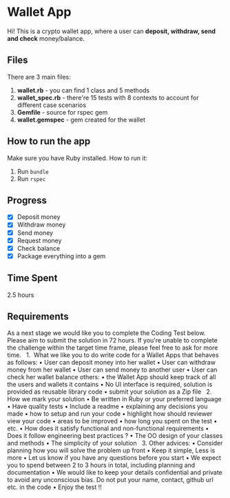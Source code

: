 # Wallet App

Hi! This is a crypto wallet app, where a user can **deposit, withdraw, send and check** money/balance.

## Files

There are 3 main files:
1. **wallet.rb** - you can find 1 class and 5 methods
3. **wallet_spec.rb** - there're 15 tests with 8 contexts to account for different case scenarios
4. **Gemfile** - source for rspec gem
5. **wallet.gemspec** - gem created for the wallet

## How to run the app

Make sure you have Ruby installed.
How to run it:
1. Run `bundle`
2. Run `rspec`

## Progress

 - [x] Deposit money
 - [x] Withdraw money
 - [x] Send money
 - [x] Request money
 - [x] Check balance
 - [x] Package everything into a gem

## Time Spent

2.5 hours

## Requirements

As a next stage we would like you to complete the Coding Test below. Please aim to submit the solution in 72 hours. If you're unable to complete the challenge within the target time frame, please feel free to ask for more time.
 
1.  What we like you to do
write code for a Wallet Apps that behaves as follows:
	•	User can deposit money into her wallet
	•	User can withdraw money from her wallet
	•	User can send money to another user
	•	User can check her wallet balance
    others:
	•	the Wallet App should keep track of all the users and wallets it contains
	•	No UI interface is required, solution is provided as reusable library code
	•	submit your solution as a Zip file
 
2. How we mark your solution
	•	Be written in Ruby or your preferred language
	•	Have quality tests
	•	Include a readme
	•	explaining any decisions you made
	•	how to setup and run your code
	•	highlight how should reviewer view your code
	•	areas to be improved
	•	how long you spent on the test
	•	etc.
	•	How does it satisfy functional and non-functional requirements
	•	Does it follow engineering best practices ?
	•	The OO design of your classes and methods
	•	The simplicity of your solution
 
3. Other advices:
	•	Consider planning how you will solve the problem up front
	•	Keep it simple, Less is more
	•	Let us know if you have any questions before you start
	•	We expect you to spend between 2 to 3 hours in total, including planning and documentation
	•	We would like to keep your details confidential and private to avoid any unconscious bias. Do not put your name, contact,  github url etc. in the code
	•	Enjoy the test !!
